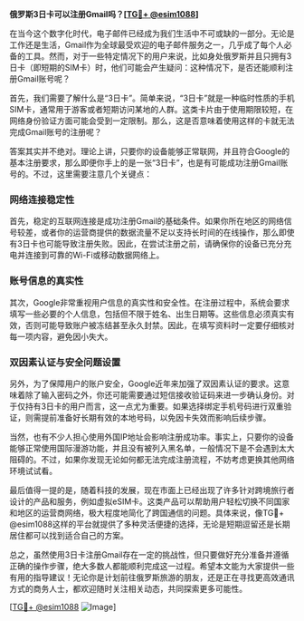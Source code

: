 **俄罗斯3日卡可以注册Gmail吗？[[TG💪+ @esim1088](https://t.me/s/esim1088)]**

在当今这个数字化时代，电子邮件已经成为我们生活中不可或缺的一部分。无论是工作还是生活，Gmail作为全球最受欢迎的电子邮件服务之一，几乎成了每个人必备的工具。然而，对于一些特定情况下的用户来说，比如身处俄罗斯并且只拥有3日卡（即短期的SIM卡）时，他们可能会产生疑问：这种情况下，是否还能顺利注册Gmail账号呢？

首先，我们需要了解什么是“3日卡”。简单来说，“3日卡”就是一种临时性质的手机SIM卡，通常用于游客或者短期访问某地的人群。这类卡片由于使用期限较短，在网络身份验证方面可能会受到一定限制。那么，这是否意味着使用这样的卡就无法完成Gmail账号的注册呢？

答案其实并不绝对。理论上讲，只要你的设备能够正常联网，并且符合Google的基本注册要求，那么即便你手上的是一张“3日卡”，也是有可能成功注册Gmail账号的。不过，这里需要注意几个关键点：

### 网络连接稳定性

首先，稳定的互联网连接是成功注册Gmail的基础条件。如果你所在地区的网络信号较差，或者你的运营商提供的数据流量不足以支持长时间的在线操作，那么即使有3日卡也可能导致注册失败。因此，在尝试注册之前，请确保你的设备已充分充电并连接到可靠的Wi-Fi或移动数据网络上。

### 账号信息的真实性

其次，Google非常重视用户信息的真实性和安全性。在注册过程中，系统会要求填写一些必要的个人信息，包括但不限于姓名、出生日期等。这些信息必须真实有效，否则可能导致账户被冻结甚至永久封禁。因此，在填写资料时一定要仔细核对每一项内容，避免因小失大。

### 双因素认证与安全问题设置

另外，为了保障用户的账户安全，Google近年来加强了双因素认证的要求。这意味着除了输入密码之外，你还可能需要通过短信接收验证码来进一步确认身份。对于仅持有3日卡的用户而言，这一点尤为重要。如果选择绑定手机号码进行双重验证，则需提前准备好长期有效的本地号码，以免因卡失效而影响后续步骤。

当然，也有不少人担心使用外国IP地址会影响注册成功率。事实上，只要你的设备能够正常使用国际漫游功能，并且没有被列入黑名单，一般情况下是不会遇到太大阻碍的。不过，如果你发现无论如何都无法完成注册流程，不妨考虑更换其他网络环境试试看。

最后值得一提的是，随着科技的发展，现在市面上已经出现了许多针对跨境旅行者设计的产品和服务，例如虚拟eSIM卡。这类产品可以帮助用户轻松切换不同国家和地区的运营商网络，极大程度地简化了跨国通信的问题。具体来说，像TG💪+ @esim1088这样的平台就提供了多种灵活便捷的选择，无论是短期逗留还是长期居住都可以找到适合自己的方案。

总之，虽然使用3日卡注册Gmail存在一定的挑战性，但只要做好充分准备并遵循正确的操作步骤，绝大多数人都能顺利完成这一过程。希望本文能为大家提供一些有用的指导建议！无论你是计划前往俄罗斯旅游的朋友，还是正在寻找更高效通讯方式的商务人士，都欢迎随时关注相关动态，共同探索更多可能性。

[[TG💪+ @esim1088](https://t.me/s/esim1088) ![Image](https://i.postimg.cc/4NQfJmqS/Snipaste-2025-05-13-00-14-12.png)]